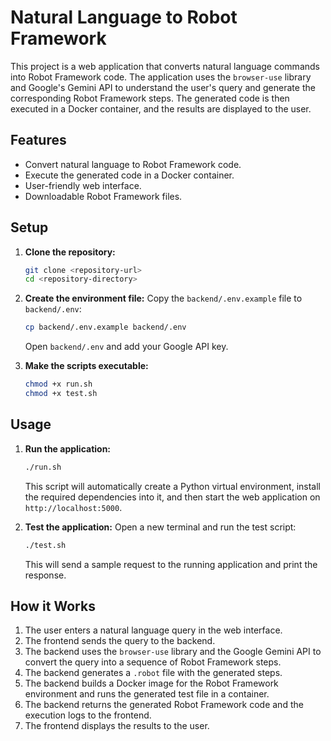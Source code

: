 # Natural Language to Robot Framework

This project is a web application that converts natural language commands into Robot Framework code. The application uses the `browser-use` library and Google's Gemini API to understand the user's query and generate the corresponding Robot Framework steps. The generated code is then executed in a Docker container, and the results are displayed to the user.

## Features

-   Convert natural language to Robot Framework code.
-   Execute the generated code in a Docker container.
-   User-friendly web interface.
-   Downloadable Robot Framework files.

## Setup

1.  **Clone the repository:**
    ```bash
    git clone <repository-url>
    cd <repository-directory>
    ```

2.  **Create the environment file:**
    Copy the `backend/.env.example` file to `backend/.env`:
    ```bash
    cp backend/.env.example backend/.env
    ```
    Open `backend/.env` and add your Google API key.

3.  **Make the scripts executable:**
    ```bash
    chmod +x run.sh
    chmod +x test.sh
    ```

## Usage

1.  **Run the application:**
    ```bash
    ./run.sh
    ```
    This script will automatically create a Python virtual environment, install the required dependencies into it, and then start the web application on `http://localhost:5000`.

2.  **Test the application:**
    Open a new terminal and run the test script:
    ```bash
    ./test.sh
    ```
    This will send a sample request to the running application and print the response.

## How it Works

1.  The user enters a natural language query in the web interface.
2.  The frontend sends the query to the backend.
3.  The backend uses the `browser-use` library and the Google Gemini API to convert the query into a sequence of Robot Framework steps.
4.  The backend generates a `.robot` file with the generated steps.
5.  The backend builds a Docker image for the Robot Framework environment and runs the generated test file in a container.
6.  The backend returns the generated Robot Framework code and the execution logs to the frontend.
7.  The frontend displays the results to the user.
